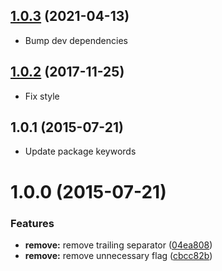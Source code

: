 ## [1.0.3](https://github.com/pandawing/node-remove-trailing-path-separator/compare/v1.0.2...v1.0.3) (2021-04-13)

* Bump dev dependencies

<a name="1.0.2"></a>
## [1.0.2](https://github.com/pandawing/node-remove-trailing-path-separator/compare/v1.0.1...v1.0.2) (2017-11-25)

* Fix style


<a name="1.0.1"></a>
## 1.0.1 (2015-07-21)

* Update package keywords


<a name="1.0.0"></a>
# 1.0.0 (2015-07-21)


### Features

* **remove:** remove trailing separator ([04ea808](https://github.com/pandawing/node-remove-trailing-path-separator/commit/04ea808))
* **remove:** remove unnecessary flag ([cbcc82b](https://github.com/pandawing/node-remove-trailing-path-separator/commit/cbcc82b))
